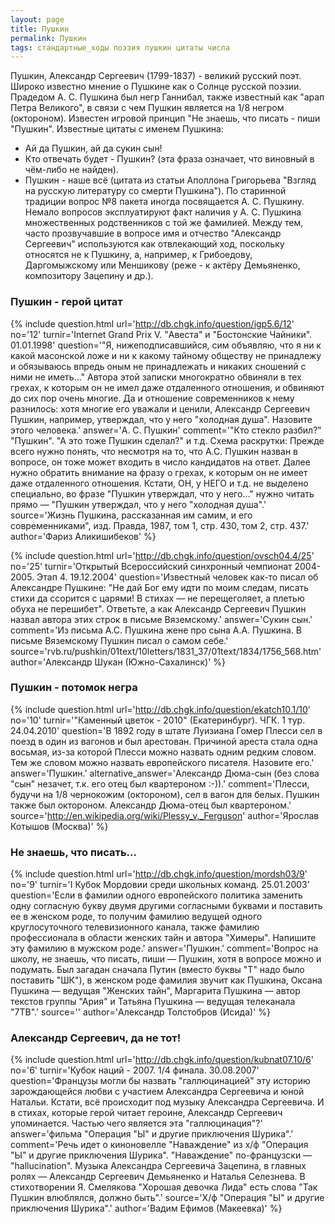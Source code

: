 ```yaml
---
layout: page
title: Пушкин
permalink: Пушкин
tags: стандартные_ходы поэзия пушкин цитаты числа
---
```

Пушкин, Александр Сергеевич (1799-1837) - великий русский поэт.
Широко известно мнение о Пушкине как о Солнце русской поэзии.
Прадедом А. С. Пушкина был негр Ганнибал, также известный как "арап Петра Великого", в связи с чем Пушкин является на 1/8 негром (октороном).
Известен игровой принцип "Не знаешь, что писать - пиши "Пушкин".
Известные цитаты с именем Пушкина:
* Ай да Пушкин, ай да сукин сын!
* Кто отвечать будет - Пушкин? (эта фраза означает, что виновный в чём-либо не найден).
* Пушкин - наше всё (цитата из статьи Аполлона Григорьева "Взгляд на русскую литературу со смерти Пушкина").
По старинной традиции вопрос №8 пакета иногда посвящается А. С. Пушкину. Немало вопросов эксплуатируют факт наличия у А. С. Пушкина множественных родственников с той же фамилией. Между тем, часто прозвучавшие в вопросе имя и отчество "Александр Сергеевич" используются как отвлекающий ход, поскольку относятся не к Пушкину, а, например, к Грибоедову, Даргомыжскому или Меншикову (реже - к актёру Демьяненко, композитору Зацепину и др.).

### Пушкин - герой цитат 
{% include question.html
url='http://db.chgk.info/question/igp5.6/12'
no='12'
turnir='Internet Grand Prix V. "Авеста" и "Бостонские Чайники". 01.01.1998'
question='"Я, нижеподписавшийся, сим объявляю, что я ни к какой масонской ложе и ни к какому тайному обществу не принадлежу и обязываюсь впредь оным не принадлежать и никаких сношений с ними не иметь..." Автора этой записки многократно обвиняли в тех грехах, к которым он не имел даже отдаленного отношения, и обвиняют до сих пор очень многие. Да и отношение современников к нему разнилось: хотя многие его уважали и ценили, Александр Сергеевич Пушкин, например, утверждал, что у него "холодная душа". Назовите этого человека.'
answer='А. С. Пушкин'
comment='"Кто стекло разбил?" "Пушкин". "А это тоже Пушкин сделал?" и т.д. Схема раскрутки: Прежде всего нужно понять, что несмотря на то, что А.С. Пушкин назван в вопросе, он тоже может входить в число кандидатов на ответ. Далее нужно обратить внимание на фразу о грехах, к которым он не имеет даже отдаленного отношения. Кстати, ОН, у НЕГО и т.д. не выделено специально, во фразе "Пушкин утверждал, что у него..." нужно читать прямо — "Пушкин утверждал, что у него "холодная душа".'
source='Жизнь Пушкина, рассказанная им самим, и его современниками", изд. Правда, 1987, том 1, стр. 430, том 2, стр. 437.'
author='Фариз Аликишибеков'
 %}

{% include question.html
url='http://db.chgk.info/question/ovsch04.4/25'
no='25'
turnir='Открытый Всероссийский синхронный чемпионат 2004-2005. Этап 4. 19.12.2004'
question='Известный человек как-то писал об Александре Пушкине: "Не дай Бог ему идти по моим следам, писать стихи да ссорится с царями! В стихах — не перещеголяет, а плетью обуха не перешибет". Ответьте, а как Александр Сергеевич Пушкин назвал автора этих строк в письме Вяземскому.'
answer='Сукин сын.'
comment='Из письма А.С. Пушкина жене про сына А.А. Пушкина. В письме Вяземскому Пушкин писал о самом себе.'
source='rvb.ru/pushkin/01text/10letters/1831_37/01text/1834/1756_568.htm'
author='Александр Шукан (Южно-Сахалинск)'
 %}

### Пушкин - потомок негра 
{% include question.html
url='http://db.chgk.info/question/ekatch10.1/10'
no='10'
turnir='"Каменный цветок - 2010" (Екатеринбург). ЧГК. 1 тур. 24.04.2010'
question='В 1892 году в штате Луизиана Гомер Плесси сел в поезд в один из вагонов и был арестован. Причиной ареста стала одна восьмая, из-за которой Плесси можно назвать одним редким словом. Тем же словом можно назвать европейского писателя. Назовите его.'
answer='Пушкин.'
alternative_answer='Александр Дюма-сын (без слова "сын" незачет, т.к. его отец был квартероном :-)).'
comment='Плесси, будучи на 1/8 чернокожим (октороном), сел в вагон для белых. Пушкин также был октороном. Александр Дюма-отец был квартероном.'
source='http://en.wikipedia.org/wiki/Plessy_v._Ferguson'
author='Ярослав Котышов (Москва)'
 %}

### Не знаешь, что писать... 
{% include question.html
url='http://db.chgk.info/question/mordsh03/9'
no='9'
turnir='I Кубок Мордовии среди школьных команд. 25.01.2003'
question='Если в фамилии одного европейского политика заменить одну согласную букву двумя другими согласными буквами и поставить ее в женском роде, то получим фамилию ведущей одного круглосуточного телевизионного канала, также фамилию профессионала в области женских тайн и автора "Химеры". Напишите эту фамилию в мужском роде.'
answer='Пушкин.'
comment='Вопрос на школу, не знаешь, что писать, пиши — Пушкин, хотя в вопросе можно и подумать. Был загадан сначала Путин (вместо буквы "Т" надо было поставить "ШК"), в женском роде фамилия звучит как Пушкина, Оксана Пушкина — ведущая "Женских тайн", Маргарита Пушкина — автор текстов группы "Ария" и Татьяна Пушкина — ведущая телеканала "7ТВ".'
source=''
author='Александр Толстобров (Исида)'
 %}

### Александр Сергеевич, да не тот! 
{% include question.html
url='http://db.chgk.info/question/kubnat07.10/6'
no='6'
turnir='Кубок наций - 2007. 1/4 финала. 30.08.2007'
question='Французы могли бы назвать "галлюцинацией" эту историю зарождающейся любви с участием Александра Сергеевича и юной Натальи. Кстати, всё происходит под музыку Александра Сергеевича. И в стихах, которые герой читает героине, Александр Сергеевич упоминается. Частью чего является эта "галлюцинация"?'
answer='фильма "Операция "Ы" и другие приключения Шурика".'
comment='Речь идет о киноновелле "Наваждение" из х/ф "Операция "Ы" и другие приключения Шурика". "Наваждение" по-французски — "hallucination". Музыка Александра Сергеевича Зацепина, в главных ролях — Александр Сергеевич Демьяненко и Наталья Селезнева. В стихотворении Я. Смелякова "Хорошая девочка Лида" есть слова "Так Пушкин влюблялся, должно быть".'
source='Х/ф "Операция "Ы" и другие приключения Шурика".'
author='Вадим Ефимов (Макеевка)'
 %}

    